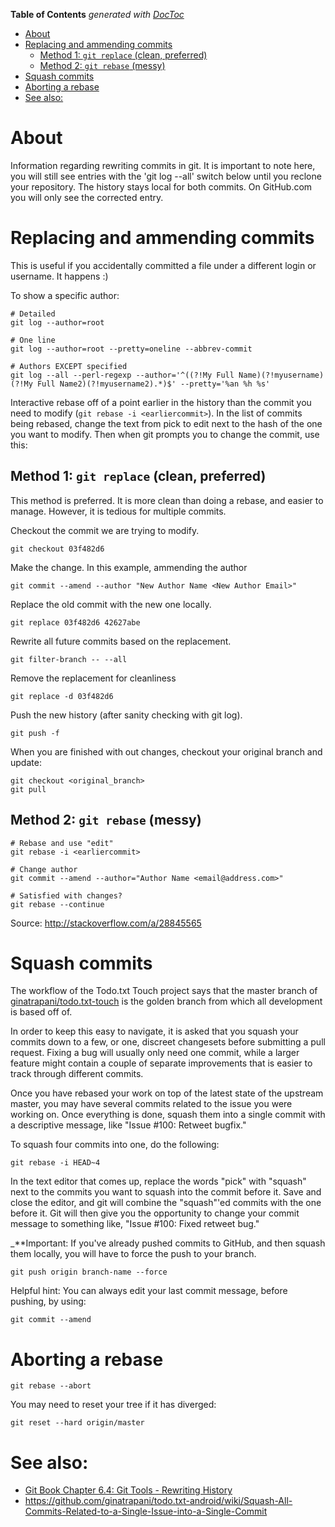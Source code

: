 <!-- START doctoc generated TOC please keep comment here to allow auto update -->
<!-- DON'T EDIT THIS SECTION, INSTEAD RE-RUN doctoc TO UPDATE -->
**Table of Contents**  *generated with [DocToc](https://github.com/thlorenz/doctoc)*

- [About](#about)
- [Replacing and ammending commits](#replacing-and-ammending-commits)
  - [Method 1: `git replace` (clean, preferred)](#method-1-git-replace-clean-preferred)
  - [Method 2: `git rebase` (messy)](#method-2-git-rebase-messy)
- [Squash commits](#squash-commits)
- [Aborting a rebase](#aborting-a-rebase)
- [See also:](#see-also)

<!-- END doctoc generated TOC please keep comment here to allow auto update -->

# About

Information regarding rewriting commits in git. It is important to note here, you will still see entries with the 'git log --all' switch below until you reclone your repository. The history stays local for both commits. On GitHub.com you will only see the corrected entry.

# Replacing and ammending commits

This is useful if you accidentally committed a file under a different login or username. It happens :)

To show a specific author:
```
# Detailed
git log --author=root

# One line
git log --author=root --pretty=oneline --abbrev-commit

# Authors EXCEPT specified
git log --all --perl-regexp --author='^((?!My Full Name)(?!myusername)(?!My Full Name2)(?!myusername2).*)$' --pretty='%an %h %s'
```

Interactive rebase off of a point earlier in the history than the commit you need to modify (`git rebase -i <earliercommit>`). In the list of commits being rebased, change the text from pick to edit next to the hash of the one you want to modify. Then when git prompts you to change the commit, use this:


## Method 1: `git replace` (clean, preferred)

This method is preferred. It is more clean than doing a rebase, and easier to manage. However, it is tedious for multiple commits.

Checkout the commit we are trying to modify.
```
git checkout 03f482d6
```
Make the change. In this example, ammending the author
```
git commit --amend --author "New Author Name <New Author Email>"
```

Replace the old commit with the new one locally.
```
git replace 03f482d6 42627abe
```

Rewrite all future commits based on the replacement.
```
git filter-branch -- --all
```

Remove the replacement for cleanliness
```
git replace -d 03f482d6
```

Push the new history (after sanity checking with git log).
```
git push -f
```

When you are finished with out changes, checkout your original branch and update:
```
git checkout <original_branch>
git pull
```

## Method 2: `git rebase` (messy)
```
# Rebase and use "edit"
git rebase -i <earliercommit>

# Change author
git commit --amend --author="Author Name <email@address.com>"

# Satisfied with changes?
git rebase --continue
```

Source: http://stackoverflow.com/a/28845565

# Squash commits

The workflow of the Todo.txt Touch project says that the master branch of [ginatrapani/todo.txt-touch](https://github.com/ginatrapani/todo.txt-touch) is the golden branch from which all development is based off of.

In order to keep this easy to navigate, it is asked that you squash your commits down to a few, or one, discreet changesets before submitting a pull request. Fixing a bug will usually only need one commit, while a larger feature might contain a couple of separate improvements that is easier to track through different commits.

Once you have rebased your work on top of the latest state of the upstream master, you may have several commits related to the issue you were working on. Once everything is done, squash them into a single commit with a descriptive message, like "Issue #100: Retweet bugfix."

To squash four commits into one, do the following:

```
git rebase -i HEAD~4
```

In the text editor that comes up, replace the words "pick" with "squash" next to the commits you want to squash into the commit before it. Save and close the editor, and git will combine the "squash"'ed commits with the one before it. Git will then give you the opportunity to change your commit message to something like, "Issue #100: Fixed retweet bug."

_**Important: If you've already pushed commits to GitHub, and then squash them locally, you will have to force the push to your branch.

```
git push origin branch-name --force
```

Helpful hint: You can always edit your last commit message, before pushing, by using:

```
git commit --amend
```

# Aborting a rebase

```
git rebase --abort
```

You may need to reset your tree if it has diverged:
```
git reset --hard origin/master
```

# See also:

* [Git Book Chapter 6.4: Git Tools - Rewriting History](http://git-scm.com/book/en/Git-Tools-Rewriting-History)
* https://github.com/ginatrapani/todo.txt-android/wiki/Squash-All-Commits-Related-to-a-Single-Issue-into-a-Single-Commit
